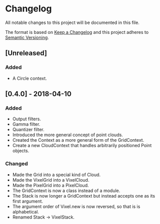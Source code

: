 # Changelog
All notable changes to this project will be documented in this file.

The format is based on [Keep a Changelog](http://keepachangelog.com/en/1.0.0/)
and this project adheres to [Semantic Versioning](http://semver.org/spec/v2.0.0.html).

## [Unreleased]
### Added
- A Circle context.

## [0.4.0] - 2018-04-10
### Added
- Output filters.
- Gamma filter.
- Quantizer filter.
- Introduced the more general concept of point clouds.
- Created the Context as a more general form of the GridContext.
- Create a new CloudContext that handles arbitrarily positioned Point objects.

### Changed
- Made the Grid into a special kind of Cloud.
- Made the VixelGrid into a VixelCloud.
- Made the PixelGrid into a PixelCloud.
- The GridContext is now a class instead of a module.
- The Stack is now longer a GridContext but instead accepts one as its first argument.
- The argument order of Vixel.new is now reversed, so that is is alphabetical.
- Renamed Stack -> VixelStack.
